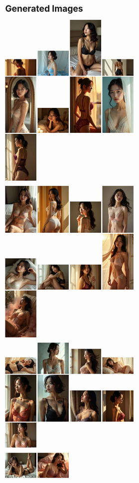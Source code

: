 # Generated Images



<img src="2025_07_31_01.webp" width="100"/> <img src="2025_07_31_02.webp" width="100"/> <img src="2025_07_31_03.webp" width="100"/> <img src="2025_07_31_04.webp" width="100"/> <img src="2025_07_31_05.webp" width="100"/> <img src="2025_07_31_06.webp" width="100"/> <img src="2025_07_31_07.webp" width="100"/> <img src="2025_07_31_08.webp" width="100"/> <img src="2025_07_31_09.webp" width="100"/>

<img src="2025_07_31_10.webp" width="100"/> <img src="2025_07_31_11.webp" width="100"/> <img src="2025_07_31_12.webp" width="100"/> <img src="2025_07_31_13.webp" width="100"/> <img src="2025_07_31_14.webp" width="100"/> <img src="2025_07_31_15.webp" width="100"/> <img src="2025_07_31_16.webp" width="100"/> <img src="2025_07_31_17.webp" width="100"/> <img src="2025_07_31_18.webp" width="100"/>

<img src="2025_07_31_19.webp" width="100"/> <img src="2025_07_31_20.webp" width="100"/> <img src="2025_07_31_21.webp" width="100"/> <img src="2025_07_31_22.webp" width="100"/> <img src="2025_07_31_23.webp" width="100"/> <img src="2025_07_31_24.webp" width="100"/> <img src="2025_07_31_25.webp" width="100"/> <img src="2025_07_31_26.webp" width="100"/> <img src="2025_07_31_27.webp" width="100"/>

<img src="2025_07_31_28.webp" width="100"/> <img src="2025_07_31_29.webp" width="100"/>
